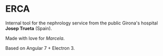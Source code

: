 # ERCA

Internal tool for the nephrology service from the public Girona's hospital __Josep Trueta__ (Spain).

Made with love for _Marcela_.

Based on Angular 7 + Electron 3.
